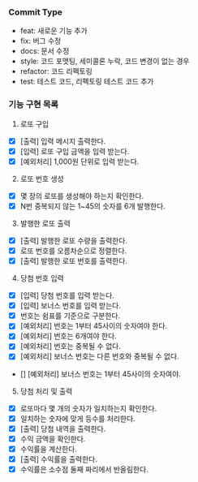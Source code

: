 ### Commit Type

- feat: 새로운 기능 추가
- fix: 버그 수정
- docs: 문서 수정
- style: 코드 포맷팅, 세미콜론 누락, 코드 변경이 없는 경우
- refactor: 코드 리펙토링
- test: 테스트 코드, 리펙토링 테스트 코드 추가

### 기능 구현 목록

1. 로또 구입

- [x] [출력] 입력 메시지 출력한다.
- [x] [입력] 로또 구입 금액을 입력 받는다.
- [x] [예외처리] 1,000원 단위로 입력 받는다.

2. 로또 번호 생성

- [x] 몇 장의 로또를 생성해야 하는지 확인한다.
- [x] N번 중복되지 않는 1~45의 숫자를 6개 발행한다.

3. 발행한 로또 출력

- [x] [출력] 발행한 로또 수량을 출력한다.
- [x] 로또 번호를 오름차순으로 정렬한다.
- [x] [출력] 발행한 로또 번호를 출력한다.

4. 당첨 번호 입력

- [x] [입력] 당첨 번호를 입력 받는다.
- [x] [입력] 보너스 번호를 입력 받는다.
- [x] 번호는 쉼표를 기준으로 구분한다.
- [x] [예외처리] 번호는 1부터 45사이의 숫자여야 한다.
- [x] [예외처리] 번호는 6개여야 한다.
- [x] [예외처리] 번호는 중복될 수 없다.
- [x] [예외처리] 보너스 번호는 다른 번호와 중복될 수 없다.
- [] [예외처리] 보너스 번호는 1부터 45사이의 숫자여야.

5. 당첨 처리 및 출력

- [x] 로또마다 몇 개의 숫자가 일치하는지 확인한다.
- [x] 일치하는 숫자에 맞게 등수를 처리한다.
- [x] [출력] 당첨 내역을 출력한다.
- [x] 수익 금액을 확인한다.
- [x] 수익률을 계산한다.
- [x] [출력] 수익률을 출력한다.
- [x] 수익률은 소수점 둘째 짜리에서 반올림한다.
